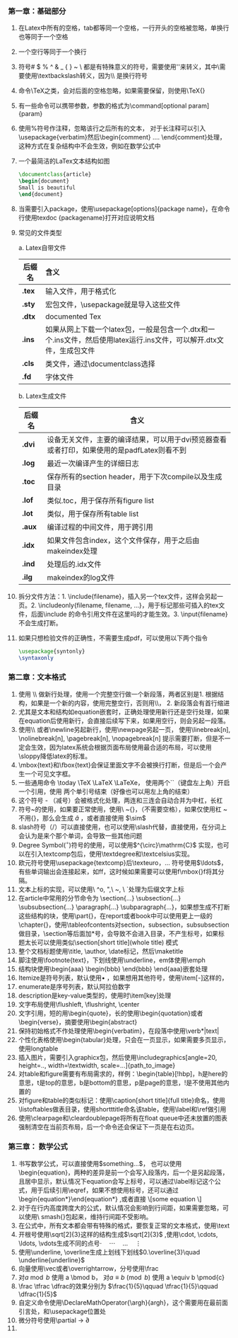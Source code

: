 ### 第一章：基础部分

1. 在Latex中所有的空格，tab都等同一个空格，一行开头的空格被忽略，单换行也等同于一个空格

2. 一个空行等同于一个换行

3. 符号# $ % ^ & _ { } ~ \ 都是有特殊意义的符号，需要使用'\'来转义，其中\需要使用\textbackslash转义，因为\\\\ 是换行符号

4. 命令\TeX之类，会对后面的空格忽略，如果需要保留，则使用\TeX{}

5. 有一些命令可以携带参数，参数的格式为\command[optional param]{param}

6. 使用%符号作注释，忽略该行之后所有的文本， 对于长注释可以引入\usepackage{verbatim}然后\begin{comment} .... \end{comment}处理，这种方式在复杂结构中不会生效，例如在数学公式中

7. 一个最简洁的LaTex文本结构如图

   ```latex
   \documentclass{article}
   \begin{document}
   Small is beautiful
   \end{document}
   ```

8. 当需要引入package，使用\usepackage[options]{package name}，在命令行使用texdoc {packagename}打开对应说明文档

9. 常见的文件类型

   a. Latex自带文件

   | 后缀名      | 含义                                                         |
   | ----------- | :----------------------------------------------------------- |
   | <b>.tex</b> | 输入文件，用于格式化                                         |
   | <b>.sty</b> | 宏包文件，\usepackage就是导入这些文件                        |
   | <b>.dtx</b> | documented Tex                                               |
   | <b>.ins</b> | 如果从网上下载一个latex包，一般是包含一个.dtx和一个.ins文件，然后使用latex运行.ins文件，可以解开.dtx文件，生成包文件 |
   | <b>.cls</b> | 类文件，通过\documentclass选择                               |
   | <b>.fd</b>  | 字体文件                                                     |

   b. Latex生成文件

   | 后缀名      | 含义                                                         |
   | ----------- | ------------------------------------------------------------ |
   | <b>.dvi</b> | 设备无关文件，主要的编译结果，可以用于dvi预览器查看或者打印，如果使用的是padfLatex则看不到 |
   | <b>.log</b> | 最近一次编译产生的详细日志                                   |
   | <b>.toc</b> | 保存所有的section header，用于下次compile以及生成目录        |
   | <b>.lof</b> | 类似.toc，用于保存所有figure list                            |
   | <b>.lot</b> | 类似，用于保存所有table list                                 |
   | <b>.aux</b> | 编译过程的中间文件，用于跨引用                               |
   | <b>.idx</b> | 如果文件包含index，这个文件保存，用于之后由makeindex处理     |
   | <b>.ind</b> | 处理后的.idx文件                                             |
   | <b>.ilg</b> | makeindex的log文件                                           |

10. 拆分文件方法：1. \include{filename}，插入另一个tex文件，这样会另起一页。2.  \includeonly{filename, filename, ...}，用于标记那些可插入的tex文件，后面\include 的命令引用文件在这里吗的才能生效。3. \input{filename}不会生成打断。

11. 如果只想检验文件的正确性，不需要生成pdf，可以使用以下两个指令

    ```latex
    \usepackage{syntonly}
    \syntaxonly
    ```



### 第二章：文本格式

1. 使用 \\\\ 做新行处理，使用一个完整空行做一个新段落，两者区别是1. 根据结构，如果是一个新的内容，使用完整空行，否则用\\\\， 2. 新段落会有首行缩进
2. 尤其是文本和结构如equation嵌套时，正确处理使用新行还是空行处理，如果在equation后使用新行，会直接后续写下来，如果用空行，则会另起一段落。
3. 使用\\\\ 或者\newline另起新行，使用\newpage另起一页， 使用\linebreak[n], \nolinebreak[n], \pagebreak[n], \nopagebreak[n] 提示需要打断，但是不一定会生效，因为latex系统会根据页面布局使用最合适的布局，可以使用\sloppy降低latex的标准。
4. \mbox{text}和\fbox{text}会保证里面文字不会被换行打断，但是后一个会产生一个可见文字框。
5. 一些通用命令 \today \TeX \LaTeX \LaTeXe， 使用两个``（键盘左上角）开启一个引用，使用 两个单引号结束（好像也可以用左上角的结束）
6. 这个符号 - （减号）会被格式化处理，两连和三连会自动合并为中杠，长杠
7. 符号~的使用，如果要正常使用，使用\\ ~{}，（不需要空格），如果仅使用杠 ~不用{}，那么会生成 $\hat{a}$ ，或者直接使用 \$\sim\$
8. slash符号（/）可以直接使用，也可以使用\slash代替，直接使用，在分词上会认为是来个那个单词，会导致一些其他问题
9. Degree Symbol($^{\circ}$)符号的使用，可以使用\$^{\circ}\mathrm{C}\$ 实现，也可以在引入textcomp包后，使用\textdegree和\textcelsius实现。
10. 欧元符号使用\usepackage{textcomp}后\texteuro，$\ldots$ 符号使用\$\ldots\$，有些单词输出会连接起来，如ff，这时候如果需要可以使用f\mbox{}f将其分隔。
11. 文本上标的实现，可以使用\ ^o, \",\ ~, \ `处理为后缀文字上标
12. 在article中常用的分节命令为 \section{...} \subsection{...} \subsubsection{...} \paragraph{...} \subparagraph{...}，如果想生成不打断这些结构的块，使用\part{}，在report或者book中可以使用更上一级的\chapter{}，使用\tableofcontents对section，subsection，subsubsection做目录，\section等后面加*号，会导致不会进入目录，不产生标号，如果标题太长可以使用类似\section\[short title](whole title) 模式
13. 整个文档标题使用\title, \author, \date标记，然后\maketitle
14. 脚注使用\footnote{text}，下划线使用\underline，em体使用\emph
15. 结构块使用\begin{aaa} \begin{bbb} \end{bbb} \end{aaa}嵌套处理
16. Itemize是符号列表，默认使用$\bullet$ ，如果想用其他符号，使用\item[-]这样的，
17. enumerate是序号列表，默认阿拉伯数字
18. description是key-value类型的，使用时\item[key]处理
19. 文字布局使用\flushleft, \flushright, \center
20. 文字引用，短的用\begin{quote}，长的使用\begin{quotation}或者\begin{verse}，摘要使用\begin{abstract}
21. 保持初始格式不作处理使用\begin{verbatim}，在段落中使用\verb*|text|
22. 个性化表格使用\begin{tabular}处理，只会在一页显示，如果需要多页显示，使用longtable
23. 插入图片，需要引入graphicx包，然后使用\includegraphics[angle=20, height=.., width=\textwidth, scale=...]{path_to_image}
24. 对table和figure需要有布局需求的，样例：\begin{table}[!hbp]，h是here的意思，t是top的意思，b是bottom的意思，p是page的意思，!是不使用其他内置的
25. 对figure和table的类似标记：使用\caption[short title]{full title}命名，使用\listoftables做表目录，使用shortttitle命名该table，使用\label和\ref做引用
26. 使用\clearpage和\cleardoublepage将所有在float queue中还未放置的图表强制清空在当前页布局，后一个命令还会保证下一页是在右边页。

### 第三章： 数学公式

1. 书写数学公式，可以直接使用\$something...\$， 也可以使用\begin{equation}，两种的差异是前一个会写入段落内，后一个是另起段落，且居中显示，默认情况下equation会写上标号，可以通过\label标记这个公式，用于后续引用\eqref，如果不想使用标号，还可以通过\begin{equation\*}\end{equation\*} ,或者直接 \\[some equation \\]
2. 对于在行内高度跨度大的公式，默认情况会影响到行间距，如果需要忽略，可以使用\\ smash{}包起来，维持行间距不受影响。
3. 在公式中，所有文本都会带有特殊的格式，要恢复正常的文本格式，使用\text
4. 开根号使用\sqrt[2]{3}​这样的结构生成$\sqrt[2]{3}$ ,使用\cdot, \cdots, \ldots, \vdots生成不同的点号$\cdot\quad\cdots\quad\ldots\quad\vdots\quad$
5. 使用\underline, \overline生成上划线下划线$0.\overline{3}\quad \underline{underline}$
6. 向量使用\vec或者\overrightarrow，分号使用\frac
7. 对$a \bmod b$ 使用 a \\bmod b， 对$a \equiv b \pmod{b}$ 使用 a \equiv b \pmod{c}
8. \frac \tfrac \dfrac的效果分别为 $\frac{1}{5}\qquad \tfrac{1}{5}\qquad \dfrac{1}{5}$
9. 自定义命令使用\DeclareMathOperator{\argh}{argh}，这个需要用在最前面引言处，和\usepackage位置处
10. 微分符号使用\partial -> $\partial$ 
11. 

